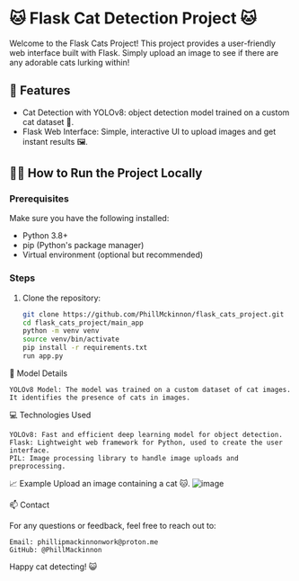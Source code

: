 # 🐱 Flask Cat Detection Project 🐱

Welcome to the Flask Cats Project! This project provides a user-friendly web interface built with Flask. Simply upload an image to see if there are any adorable cats lurking within!

## 🚀 Features

- Cat Detection with YOLOv8: object detection model trained on a custom cat dataset 🐾.
- Flask Web Interface: Simple, interactive UI to upload images and get instant results 🖼.

## 🧑‍💻 How to Run the Project Locally
### Prerequisites

Make sure you have the following installed:

- Python 3.8+
- pip (Python's package manager)
- Virtual environment (optional but recommended)

### Steps

1. Clone the repository:
   ```bash
   git clone https://github.com/PhillMckinnon/flask_cats_project.git
   cd flask_cats_project/main_app
   python -m venv venv
   source venv/bin/activate
   pip install -r requirements.txt
   run app.py

🧠 Model Details

    YOLOv8 Model: The model was trained on a custom dataset of cat images. It identifies the presence of cats in images.
    
💻 Technologies Used

    YOLOv8: Fast and efficient deep learning model for object detection.
    Flask: Lightweight web framework for Python, used to create the user interface.
    PIL: Image processing library to handle image uploads and preprocessing.

📈 Example
    Upload an image containing a cat 🐱.
        ![image](https://github.com/user-attachments/assets/1c80e78d-92cd-4f39-b7b2-d33c4ad36504)


📫 Contact

For any questions or feedback, feel free to reach out to:

    Email: phillipmackinnonwork@proton.me
    GitHub: @PhillMackinnon 

Happy cat detecting! 😺
